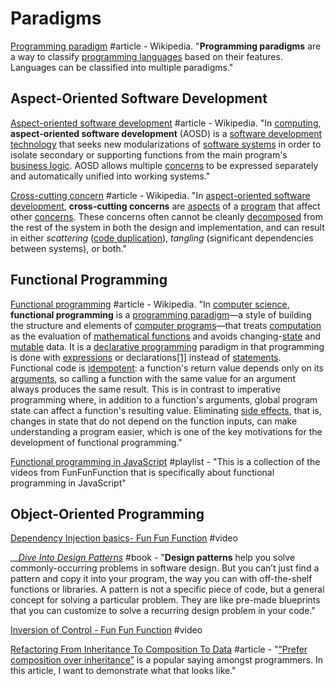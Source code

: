 # Paradigms

[Programming paradigm](https://en.wikipedia.org/wiki/Programming_paradigm) \#article - Wikipedia. "**Programming paradigms** are a way to classify [programming languages](https://en.wikipedia.org/wiki/Programming_language) based on their features. Languages can be classified into multiple paradigms."

## Aspect-Oriented Software Development

[Aspect-oriented software development](https://en.wikipedia.org/wiki/Aspect-oriented_software_development) \#article - Wikipedia. "In [computing](https://en.wikipedia.org/wiki/Computing), **aspect-oriented software development** \(AOSD\) is a [software development technology](https://en.wikipedia.org/wiki/Software_development_methodology) that seeks new modularizations of [software systems](https://en.wikipedia.org/wiki/Software_system) in order to isolate secondary or supporting functions from the main program's [business logic](https://en.wikipedia.org/wiki/Business_logic). AOSD allows multiple [concerns](https://en.wikipedia.org/wiki/Concern_%28computer_science%29) to be expressed separately and automatically unified into working systems."

[Cross-cutting concern](https://en.wikipedia.org/wiki/Cross-cutting_concern) \#article - Wikipedia. "In [aspect-oriented software development](https://en.wikipedia.org/wiki/Aspect-oriented_software_development), **cross-cutting concerns** are [aspects](https://en.wikipedia.org/wiki/Aspect_%28computer_programming%29) of a [program](https://en.wikipedia.org/wiki/Computer_program) that affect other [concerns](https://en.wikipedia.org/wiki/Concern_%28computer_science%29). These concerns often cannot be cleanly [decomposed](https://en.wikipedia.org/wiki/Modularity_%28programming%29) from the rest of the system in both the design and implementation, and can result in either _scattering_ \([code duplication](https://en.wikipedia.org/wiki/Code_duplication)\), _tangling_ \(significant dependencies between systems\), or both."

## Functional Programming

[Functional programming](https://en.wikipedia.org/wiki/Functional_programming) \#article - Wikipedia. "In [computer science](https://en.wikipedia.org/wiki/Computer_science), **functional programming** is a [programming paradigm](https://en.wikipedia.org/wiki/Programming_paradigm)—a style of building the structure and elements of [computer programs](https://en.wikipedia.org/wiki/Computer_program)—that treats [computation](https://en.wikipedia.org/wiki/Computation) as the evaluation of [mathematical functions](https://en.wikipedia.org/wiki/Function_%28mathematics%29) and avoids changing-[state](https://en.wikipedia.org/wiki/Program_state) and [mutable](https://en.wikipedia.org/wiki/Immutable_object) data. It is a [declarative programming](https://en.wikipedia.org/wiki/Declarative_programming) paradigm in that programming is done with [expressions](https://en.wikipedia.org/wiki/Expression_%28computer_science%29) or declarations[\[1\]](https://en.wikipedia.org/wiki/Functional_programming#cite_note-expression_style-1) instead of [statements](https://en.wikipedia.org/wiki/Statement_%28computer_science%29). Functional code is [idempotent](https://en.wikipedia.org/wiki/Idempotence): a function's return value depends only on its [arguments](https://en.wikipedia.org/wiki/Function_argument), so calling a function with the same value for an argument always produces the same result. This is in contrast to imperative programming where, in addition to a function's arguments, global program state can affect a function's resulting value. Eliminating [side effects](https://en.wikipedia.org/wiki/Side_effect_%28computer_science%29), that is, changes in state that do not depend on the function inputs, can make understanding a program easier, which is one of the key motivations for the development of functional programming."

[Functional programming in JavaScript](https://www.youtube.com/playlist?list=PL0zVEGEvSaeEd9hlmCXrk5yUyqUag-n84) \#playlist - "This is a collection of the videos from FunFunFunction that is specifically about functional programming in JavaScript"

## Object-Oriented Programming

[Dependency Injection basics- Fun Fun Function](https://www.youtube.com/watch?v=0X1Ns2NRfks) \#video

\_\_[_Dive Into Design Patterns_](https://refactoring.guru/design-patterns/book) \#book - "**Design patterns** help you solve commonly-occurring problems in software design. But you can’t just find a pattern and copy it into your program, the way you can with off-the-shelf functions or libraries. A pattern is not a specific piece of code, but a general concept for solving a particular problem. They are like pre-made blueprints that you can customize to solve a recurring design problem in your code."

[Inversion of Control - Fun Fun Function](https://www.youtube.com/watch?v=-kpEP4JeEdc) \#video

[Refactoring From Inheritance To Composition To Data](https://www.rubypigeon.com/posts/refactoring-inheritance-composition-data/) \#article - "[“Prefer composition over inheritance”](http://www.artima.com/lejava/articles/designprinciples4.html) is a popular saying amongst programmers. In this article, I want to demonstrate what that looks like."

